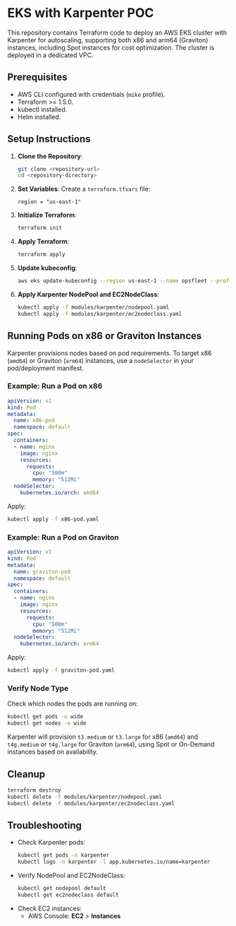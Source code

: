 # EKS with Karpenter POC

This repository contains Terraform code to deploy an AWS EKS cluster with Karpenter for autoscaling, supporting both x86 and arm64 (Graviton) instances, including Spot instances for cost optimization. The cluster is deployed in a dedicated VPC.

## Prerequisites
- AWS CLI configured with credentials (`mike` profile).
- Terraform >= 1.5.0.
- kubectl installed.
- Helm installed.

## Setup Instructions
1. **Clone the Repository**:
   ```bash
   git clone <repository-url>
   cd <repository-directory>
   ```

2. **Set Variables**:
   Create a `terraform.tfvars` file:
   ```hcl
   region = "us-east-1"
   ```

3. **Initialize Terraform**:
   ```bash
   terraform init
   ```

4. **Apply Terraform**:
   ```bash
   terraform apply
   ```

5. **Update kubeconfig**:
   ```bash
   aws eks update-kubeconfig --region us-east-1 --name opsfleet --profile mike
   ```

6. **Apply Karpenter NodePool and EC2NodeClass**:
   ```bash
   kubectl apply -f modules/karpenter/nodepool.yaml
   kubectl apply -f modules/karpenter/ec2nodeclass.yaml
   ```

## Running Pods on x86 or Graviton Instances
Karpenter provisions nodes based on pod requirements. To target x86 (`amd64`) or Graviton (`arm64`) instances, use a `nodeSelector` in your pod/deployment manifest.

### Example: Run a Pod on x86
```yaml
apiVersion: v1
kind: Pod
metadata:
  name: x86-pod
  namespace: default
spec:
  containers:
  - name: nginx
    image: nginx
    resources:
      requests:
        cpu: "500m"
        memory: "512Mi"
  nodeSelector:
    kubernetes.io/arch: amd64
```

Apply:
```bash
kubectl apply -f x86-pod.yaml
```

### Example: Run a Pod on Graviton
```yaml
apiVersion: v1
kind: Pod
metadata:
  name: graviton-pod
  namespace: default
spec:
  containers:
  - name: nginx
    image: nginx
    resources:
      requests:
        cpu: "500m"
        memory: "512Mi"
  nodeSelector:
    kubernetes.io/arch: arm64
```

Apply:
```bash
kubectl apply -f graviton-pod.yaml
```

### Verify Node Type
Check which nodes the pods are running on:
```bash
kubectl get pods -o wide
kubectl get nodes -o wide
```

Karpenter will provision `t3.medium` or `t3.large` for x86 (`amd64`) and `t4g.medium` or `t4g.large` for Graviton (`arm64`), using Spot or On-Demand instances based on availability.

## Cleanup
```bash
terraform destroy
kubectl delete -f modules/karpenter/nodepool.yaml
kubectl delete -f modules/karpenter/ec2nodeclass.yaml
```

## Troubleshooting
- Check Karpenter pods:
  ```bash
  kubectl get pods -n karpenter
  kubectl logs -n karpenter -l app.kubernetes.io/name=karpenter
  ```
- Verify NodePool and EC2NodeClass:
  ```bash
  kubectl get nodepool default
  kubectl get ec2nodeclass default
  ```
- Check EC2 instances:
  - AWS Console: **EC2** > **Instances**